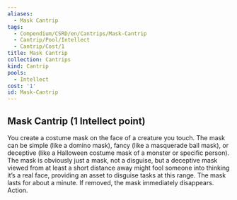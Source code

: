 ```yaml
---
aliases:
  - Mask Cantrip
tags:
  - Compendium/CSRD/en/Cantrips/Mask-Cantrip
  - Cantrip/Pool/Intellect
  - Cantrip/Cost/1
title: Mask Cantrip
collection: Cantrips
kind: Cantrip
pools:
  - Intellect
cost: '1'
id: Mask-Cantrip
---
```

## Mask Cantrip  (1 Intellect point)  
You create a costume mask on the face of a creature you touch. The mask can be simple (like a domino mask), fancy (like a masquerade ball mask), or deceptive (like a Halloween costume mask of a monster or specific person). The mask is obviously just a mask, not a disguise, but a deceptive mask viewed from at least a short distance away might fool someone into thinking it’s a real face, providing an asset to disguise tasks at this range. The mask lasts for about a minute. If removed, the mask immediately disappears. Action.   
  
